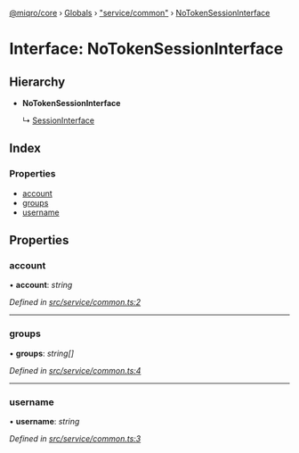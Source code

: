 [@miqro/core](../README.md) › [Globals](../globals.md) › ["service/common"](../modules/_service_common_.md) › [NoTokenSessionInterface](_service_common_.notokensessioninterface.md)

# Interface: NoTokenSessionInterface

## Hierarchy

* **NoTokenSessionInterface**

  ↳ [SessionInterface](_service_common_.sessioninterface.md)

## Index

### Properties

* [account](_service_common_.notokensessioninterface.md#account)
* [groups](_service_common_.notokensessioninterface.md#groups)
* [username](_service_common_.notokensessioninterface.md#username)

## Properties

###  account

• **account**: *string*

*Defined in [src/service/common.ts:2](https://github.com/claukers/miqro-core/blob/cc47cc5/src/service/common.ts#L2)*

___

###  groups

• **groups**: *string[]*

*Defined in [src/service/common.ts:4](https://github.com/claukers/miqro-core/blob/cc47cc5/src/service/common.ts#L4)*

___

###  username

• **username**: *string*

*Defined in [src/service/common.ts:3](https://github.com/claukers/miqro-core/blob/cc47cc5/src/service/common.ts#L3)*

